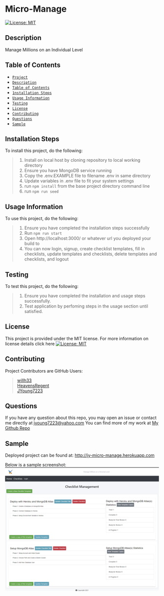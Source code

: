 
# Micro-Manage
[![License: MIT](https://img.shields.io/badge/License-MIT-yellow.svg)](https://opensource.org/licenses/MIT)
## Description
Manage Millions on an Individual Level
## Table of Contents
* [`Project`](#)
* [`Description`](#Description)
* [`Table of Contents`](#Table-of-Contents)
* [`1nstallation Steps`](#Installation-Steps)
* [`Usage Information`](#Usage-Information)
* [`Testing`](#Testing)
* [`License`](#License)
* [`Contributing`](#Contributing)
* [`Questions`](#Questions)
* [`Sample`](#Sample)
## Installation Steps
To install this project, do the following:
> 1. Install on local host by cloning repository to local working directory
> 2. Ensure you have MongoDB service running
> 3. Copy the .env.EXAMPLE file to filename .env in same directory
> 4. Update variables in .env file to fit your system settings
> 5. run `npm install` from the base project directory command line
> 6. run `npm run seed`

## Usage Information
To use this project, do the following:
> 1. Ensure you have completed the installation steps successfully
> 2. Run `npm run start`
> 3. Open http://localhost:3000/ or whatever url you deployed your build to
> 4. You can now login, signup, create checklist templates, fill in checklists, update templates and checklists, delete templates and checklists, and logout

## Testing
To test this project, do the following:
> 1. Ensure you have completed the installation and usage steps successfully.
> 2. Test application by perfoming steps in the usage section until satisfied.

## License
This project is provided under the MIT license. For more information on license details click here [![License: MIT](https://img.shields.io/badge/License-MIT-yellow.svg)](https://opensource.org/licenses/MIT)
## Contributing
Project Contributors are GitHub Users: 
> [willh33](http://github.com/willh33 "willh33")  
> [HeavensRegent](http://github.com/HeavensRegent "HeavensRegent")  
> [JYoung7223](https://github.com/JYoung7223 "JYoung7223")
## Questions
If you have any question about this repo, you may open an issue or contact me directly at jyoung7223@yahoo.com
You can find more of my work at [My Github Repo](https://github.com/JYoung7223 "My GitHub Repo")
## Sample
Deployed project can be found at: http://jy-micro-manage.herokuapp.com

Below is a sample screenshot:
![Project Sample](./assets/images/my-checklist.png "Project Sample")
